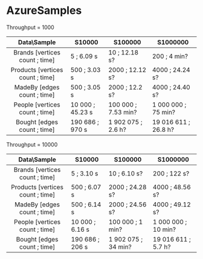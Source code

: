 # AzureSamples

Throughput = 1000

| Data\Sample                      | S10000           | S100000             | S1000000             |
|:--------------------------------:|------------------|---------------------|----------------------|
| Brands [vertices count ; time]   | 5 ; 6.09 s       | 10 ; 12.18 s?       | 200 ; 4 min?         |
| Products [vertices count ; time] | 500 ; 3.03 s     | 2000 ; 12.12 s?     | 4000 ; 24.24 s?      |
| MadeBy [edges count ; time]      | 500 ; 3.05 s     | 2000 ; 12.2 s?      | 4000 ; 24.40 s?      |
| People [vertices count ; time]   | 10 000 ; 45.23 s | 100 000 ; 7.53 min? | 1 000 000 ; 75 min?  |
| Bought [edges count ; time]      | 190 686 ; 970 s  | 1 902 075 ; 2.6 h?  | 19 016 611 ; 26.8 h? |

Throughput = 10000

| Data\Sample                      | S10000          | S100000             | S1000000            |
|:--------------------------------:|-----------------|---------------------|---------------------|
| Brands [vertices count ; time]   | 5 ; 3.10 s      | 10 ; 6.10 s?        | 200 ; 122 s?        |
| Products [vertices count ; time] | 500 ; 6.07 s    | 2000 ; 24.28 s?     | 4000 ; 48.56 s?     |
| MadeBy [edges count ; time]      | 500 ; 6.14 s    | 2000 ; 24.56 s?     | 4000 ; 49.12 s?     |
| People [vertices count ; time]   | 10 000 ; 6.16 s | 100 000 ; 1 min?    | 1 000 000 ; 10 min? |
| Bought [edges count ; time]      | 190 686 ; 206 s | 1 902 075 ; 34 min? | 19 016 611 ; 5.7 h? |
